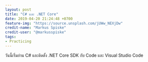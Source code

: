 ```yaml
---
layout: post
title: "C# และ .NET Core"
date: 2019-04-20 21:24:48 +0700
feature-img: "https://source.unsplash.com/jUWw_NEXjDw"
credit-name: "Markus Spiske"
credit-user: "@markusspiske"
tags:
- Practicing
---
```

วันนี้เริ่มอ่าน C# และติดตั้ง .NET Core SDK กับ Code และ Visual Studio Code
